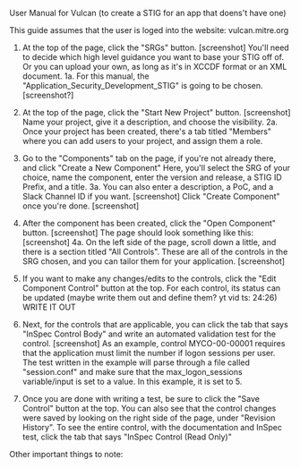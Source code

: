 User Manual for Vulcan 
(to create a STIG for an app that doens't have one)

This guide assumes that the user is loged into the website: vulcan.mitre.org

1. At the top of the page, click the "SRGs" button.
[screenshot]
You'll need to decide which high level guidance you want to base your STIG off of. Or you can upload your own, as long as it's in XCCDF format or an XML document.
1a. For this manual, the "Application_Security_Development_STIG" is going to be chosen. [screenshot?]

2. At the top of the page, click the "Start New Project" button. [screenshot] 
Name your project, give it a description, and choose the visibility.
2a. Once your project has been created, there's a tab titled "Members" where you can add users to your project, and assign them a role.

3. Go to the "Components" tab on the page, if you're not already there, and click "Create a New Component"
Here, you'll select the SRG of your choice, name the component, enter the version and release, a STIG ID Prefix, and a title. 
3a. You can also enter a description, a PoC, and a Slack Channel ID if you want.
[screenshot]
Click "Create Component" once you're done.
[screenshot]

4. After the component has been created, click the "Open Component" button. [screenshot]
The page should look something like this:
[screenshot]
4a. On the left side of the page, scroll down a little, and there is a section titled "All Controls". These are all of the controls in the SRG chosen, and you can tailor them for your application. [screenshot]

5. If you want to make any changes/edits to the controls, click the "Edit Component Control" button at the top. For each control, its status can be updated (maybe write them out and define them? yt vid ts: 24:26)
WRITE IT OUT

6. Next, for the controls that are applicable, you can click the tab that says "InSpec Control Body" and write an automated validation test for the control.
[screenshot]
As an example, control MYCO-00-00001 requires that the application must limit the number if logon sessions per user. The test written in the example will parse through a file called "session.conf" and make sure that the max_logon_sessions variable/input is set to a value. In this example, it is set to 5.

7. Once you are done with writing a test, be sure to click the "Save Control" button at the top.
You can also see that the control changes were saved by looking on the right side of the page, under "Revision History". To see the entire control, with the documentation and InSpec test, click the tab that says "InSpec Control (Read Only)"

Other important things to note:
